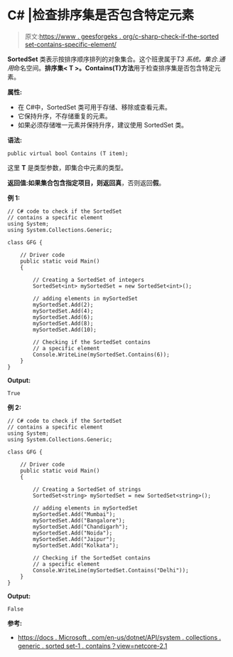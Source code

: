 # C# |检查排序集是否包含特定元素

> 原文:[https://www . geesforgeks . org/c-sharp-check-if-the-sorted set-contains-specific-element/](https://www.geeksforgeeks.org/c-sharp-check-if-the-sortedset-contains-a-specific-element/)

**SortedSet** 类表示按排序顺序排列的对象集合。这个班隶属于*T3 系统。集合.通用*命名空间。**排序集< T >。Contains(T)方法**用于检查排序集是否包含特定元素。

**属性:**

*   在 C#中，SortedSet 类可用于存储、移除或查看元素。
*   它保持升序，不存储重复的元素。
*   如果必须存储唯一元素并保持升序，建议使用 SortedSet 类。

**语法:**

```
public virtual bool Contains (T item);

```

这里 **T** 是类型参数，即集合中元素的类型。

**返回值:**如果集合包含指定项目，则返回**真**，否则返回**假**。

**例 1:**

```
// C# code to check if the SortedSet
// contains a specific element
using System;
using System.Collections.Generic;

class GFG {

    // Driver code
    public static void Main()
    {

        // Creating a SortedSet of integers
        SortedSet<int> mySortedSet = new SortedSet<int>();

        // adding elements in mySortedSet
        mySortedSet.Add(2);
        mySortedSet.Add(4);
        mySortedSet.Add(6);
        mySortedSet.Add(8);
        mySortedSet.Add(10);

        // Checking if the SortedSet contains
        // a specific element
        Console.WriteLine(mySortedSet.Contains(6));
    }
}
```

**Output:**

```
True

```

**例 2:**

```
// C# code to check if the SortedSet
// contains a specific element
using System;
using System.Collections.Generic;

class GFG {

    // Driver code
    public static void Main()
    {

        // Creating a SortedSet of strings
        SortedSet<string> mySortedSet = new SortedSet<string>();

        // adding elements in mySortedSet
        mySortedSet.Add("Mumbai");
        mySortedSet.Add("Bangalore");
        mySortedSet.Add("Chandigarh");
        mySortedSet.Add("Noida");
        mySortedSet.Add("Jaipur");
        mySortedSet.Add("Kolkata");

        // Checking if the SortedSet contains
        // a specific element
        Console.WriteLine(mySortedSet.Contains("Delhi"));
    }
}
```

**Output:**

```
False

```

**参考:**

*   [https://docs . Microsoft . com/en-us/dotnet/API/system . collections . generic . sorted set-1 . contains？view=netcore-2.1](https://docs.microsoft.com/en-us/dotnet/api/system.collections.generic.sortedset-1.contains?view=netcore-2.1)